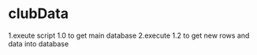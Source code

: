 # clubData
1.exeute script 1.0 to get main database
2.execute 1.2 to get new rows and data into database
